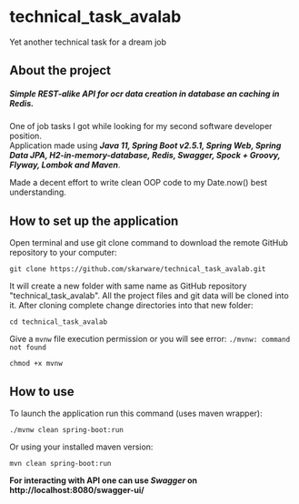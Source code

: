 # technical_task_avalab
Yet another technical task for a dream job

## About the project

##### Simple REST-alike API for ocr data creation in database an caching in Redis.

One of job tasks I got while looking for my second software developer position.\
Application made using <i><b>Java 11, Spring Boot v2.5.1, Spring Web, Spring Data JPA, H2-in-memory-database, Redis, Swagger, Spock + Groovy, Flyway, Lombok and Maven</b></i>.
 
Made a decent effort to write clean OOP code to my Date.now() best understanding.

## How to set up the application

Open terminal and use git clone command to download the remote GitHub repository to your computer:
```
git clone https://github.com/skarware/technical_task_avalab.git
```
It will create a new folder with same name as GitHub repository "technical_task_avalab". All the project files and git data will be cloned into it. After cloning complete change directories into that new folder:
```
cd technical_task_avalab
```

Give a `mvnw` file execution permission or you will see error: `./mvnw: command not found`
```
chmod +x mvnw
```

## How to use

To launch the application run this command (uses maven wrapper):
```
./mvnw clean spring-boot:run
```
Or using your installed maven version:
```
mvn clean spring-boot:run
```
<b>For interacting with API one can use <b><i>Swagger</i></b> on http://localhost:8080/swagger-ui/
